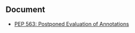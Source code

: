 ## Document
- [PEP 563: Postponed Evaluation of Annotations](https://docs.python.org/dev/whatsnew/3.7.html#pep-563-postponed-evaluation-of-annotations)
